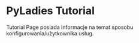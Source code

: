 # PyLadies Tutorial

Tutorial Page posiada informacje na temat sposobu konfigurowania/użytkownika usług.
